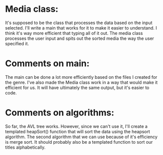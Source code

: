 # Media class:
It's supposed to be the class that processes the data based on the input selected. I'll write a main that works for it to make it easier to understand. I think it's way more efficient that typing all of it out. The media class processes the user input and spits out the sorted media the way the user specified it. 

# Comments on main:
The main can be done a lot more efficiently based on the files I created for the genre. I've also made the Media class work in a way that would make it efficient for us. It will have ultimately the same output, but it's easier to code. 

# Comments on  algorithms:
So far, the AVL tree works. However, since we can't use it, I'll create a templated heapSort() function that will sort the data using the heapsort algorithm. The second algorithm that we can use because of it's efficiency is merge sort. It should probably also be a templated function to sort our titles alphabetically.
